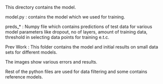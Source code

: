 This directory contains the model.

model.py : contains the model which we used for training.

preds_* : Numpy file which contains predictions of test data for various model parameters like dropout, no of layers, amount of training data, threshold in selecting data points for training e.t.c.

Prev Work : This folder contains the model and initial results on small data sets for different models.

The images show various errors and results.

Rest of the python files are used for data filtering and some contains reference models.